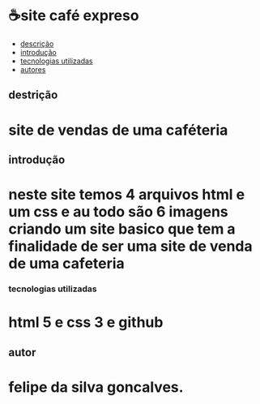 # ☕site café expreso 
* [descrição](destrição)
* [introdução ](#introdução)
* [tecnologias utilizadas](#tecnologias_utilizadas)
* [autores](#autores)

 ## destrição
 # site de vendas de uma caféteria 

 ## introdução 
 # neste site temos 4 arquivos html e um css e au todo são 6 imagens criando um site basico que tem a finalidade de ser uma site de venda de uma cafeteria

 ### tecnologias utilizadas
 # html 5 e css 3  e github
 
 ## autor
 # felipe da silva goncalves.  
